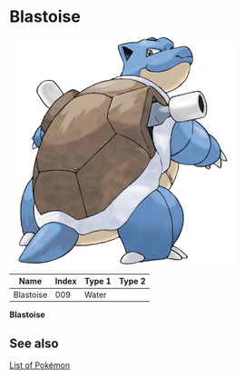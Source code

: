 # Blastoise


![Blastoise](images/009.png)

| **Name** | **Index** | **Type 1** | **Type 2** |
|----|----|----|----|
| Blastoise | 009 | Water  |  |

**Blastoise** 

## See also

[List of Pokémon](../pokemon.md)
